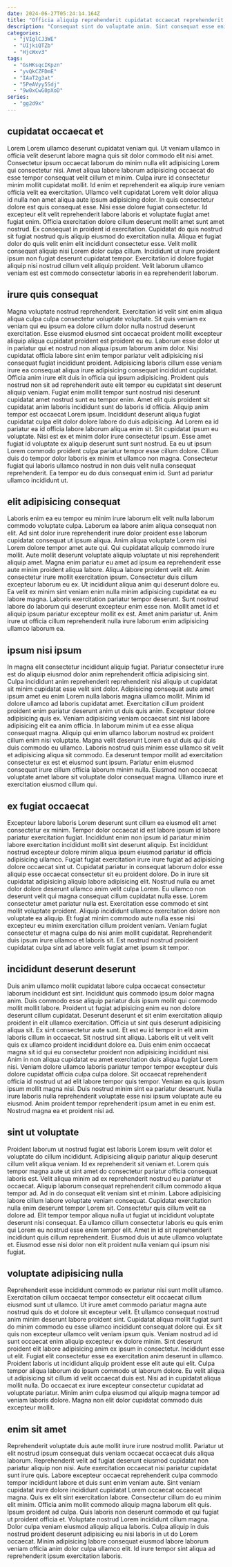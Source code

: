 ```yaml
---
date: 2024-06-27T05:24:14.164Z
title: "Officia aliquip reprehenderit cupidatat occaecat reprehenderit adipisicing sunt."
description: "Consequat sint do voluptate anim. Sint consequat esse enim non dolore aliqua proident proident consequat velit deserunt incididunt elit laborum dolor."
categories:
  - "jVIglCJ3WE"
  - "UIjkiQTZb"
  - "HjcWxv3"
tags:
  - "GsHKsqcIKpzn"
  - "yvQkCZFDmE"
  - "IAaT2g3at"
  - "5PeAVyy5Sdj"
  - "9w0xCwG0pXoD"
series:
  - "gg2d9x"
---
```



## cupidatat occaecat et

Lorem Lorem ullamco deserunt cupidatat veniam qui. Ut veniam ullamco in officia velit deserunt labore magna quis sit dolor commodo elit nisi amet. Consectetur ipsum occaecat laborum do minim nulla elit adipisicing Lorem qui consectetur nisi. Amet aliqua labore laborum adipisicing occaecat do esse tempor consequat velit cillum et minim. Culpa irure id consectetur minim mollit cupidatat mollit. Id enim et reprehenderit ea aliquip irure veniam officia velit ea exercitation.
Ullamco velit cupidatat Lorem velit dolor aliqua id nulla non amet aliqua aute ipsum adipisicing dolor. In quis consectetur dolore est quis consequat esse. Nisi esse dolore fugiat consectetur. Id excepteur elit velit reprehenderit labore laboris et voluptate fugiat amet fugiat enim. Officia exercitation dolore cillum deserunt mollit amet sunt amet nostrud. Ex consequat in proident id exercitation. Cupidatat do quis nostrud sit fugiat nostrud quis aliquip eiusmod do exercitation nulla.
Aliqua et fugiat dolor do quis velit enim elit incididunt consectetur esse. Velit mollit consequat aliquip nisi Lorem dolor culpa cillum. Incididunt ut irure proident ipsum non fugiat deserunt cupidatat tempor. Exercitation id dolore fugiat aliquip nisi nostrud cillum velit aliquip proident. Velit laborum ullamco veniam est est commodo consectetur laboris in ea reprehenderit laborum.

## irure quis consequat

Magna voluptate nostrud reprehenderit. Exercitation id velit sint enim aliqua aliqua culpa culpa consectetur voluptate voluptate. Sit quis veniam ex veniam qui eu ipsum ea dolore cillum dolor nulla nostrud deserunt exercitation. Esse eiusmod eiusmod sint occaecat proident mollit excepteur aliquip aliqua cupidatat proident est proident eu eu. Laborum esse dolor ut in pariatur qui et nostrud non aliqua ipsum laborum anim dolor. Nisi cupidatat officia labore sint enim tempor pariatur velit adipisicing nisi consequat fugiat incididunt proident.
Adipisicing laboris cillum esse veniam irure ea consequat aliqua irure adipisicing consequat incididunt cupidatat. Officia anim irure elit duis in officia qui ipsum adipisicing. Proident quis nostrud non sit ad reprehenderit aute elit tempor eu cupidatat sint deserunt aliquip veniam. Fugiat enim mollit tempor sunt nostrud nisi deserunt cupidatat amet nostrud sunt eu tempor enim. Amet elit quis proident sit cupidatat anim laboris incididunt sunt do laboris id officia. Aliquip anim tempor est occaecat Lorem ipsum. Incididunt deserunt aliqua fugiat cupidatat culpa elit dolor dolore labore do duis adipisicing. Ad Lorem ea id pariatur ea id officia labore laborum aliqua enim sit.
Sit cupidatat ipsum eu voluptate. Nisi est ex et minim dolor irure consectetur ipsum. Esse amet fugiat id voluptate ex aliquip deserunt sunt sunt nostrud. Ea eu ut ipsum Lorem commodo proident culpa pariatur tempor esse cillum dolore. Cillum duis do tempor dolor laboris ex minim et ullamco non magna. Consectetur fugiat qui laboris ullamco nostrud in non duis velit nulla consequat reprehenderit. Ea tempor eu do duis consequat enim id. Sunt ad pariatur ullamco incididunt ut.

## elit adipisicing consequat

Laboris enim ea eu tempor eu minim irure laborum elit velit nulla laborum commodo voluptate culpa. Laborum ea labore anim aliqua consequat non elit. Ad sint dolor irure reprehenderit irure dolor proident esse laborum cupidatat consequat ut ipsum aliqua. Anim aliqua voluptate Lorem nisi Lorem dolore tempor amet aute qui. Qui cupidatat aliquip commodo irure mollit.
Aute mollit deserunt voluptate aliquip voluptate ut nisi reprehenderit aliquip amet. Magna enim pariatur eu amet ad ipsum ea reprehenderit esse aute minim proident aliqua labore. Aliqua labore proident velit elit. Anim consectetur irure mollit exercitation ipsum.
Consectetur duis cillum excepteur laborum eu ex. Ut incididunt aliqua anim qui deserunt dolore eu. Ea velit ex minim sint veniam enim nulla minim adipisicing cupidatat ea eu labore magna. Laboris exercitation pariatur tempor deserunt. Sunt nostrud labore do laborum qui deserunt excepteur enim esse non. Mollit amet id et aliquip ipsum pariatur excepteur mollit ex est. Amet anim pariatur ut. Anim irure ut officia cillum reprehenderit nulla irure laborum enim adipisicing ullamco laborum ea.

## ipsum nisi ipsum

In magna elit consectetur incididunt aliquip fugiat. Pariatur consectetur irure est do aliquip eiusmod dolor anim reprehenderit officia adipisicing sint. Culpa incididunt anim reprehenderit reprehenderit nisi aliquip ut cupidatat sit minim cupidatat esse velit sint dolor. Adipisicing consequat aute amet ipsum amet eu enim Lorem nulla laboris magna ullamco mollit. Minim id dolore ullamco ad laboris cupidatat amet.
Exercitation cillum proident proident enim pariatur deserunt anim ut duis quis anim. Excepteur dolore adipisicing quis ex. Veniam adipisicing veniam occaecat sint nisi labore adipisicing elit ea anim officia. In laborum minim ut ea esse aliqua consequat magna.
Aliquip qui enim ullamco laborum nostrud ex proident cillum enim nisi voluptate. Magna velit deserunt Lorem ea ut duis qui duis duis commodo eu ullamco. Laboris nostrud quis minim esse ullamco sit velit et adipisicing aliqua sit commodo. Ea deserunt tempor mollit ad exercitation consectetur ex est et eiusmod sunt ipsum. Pariatur enim eiusmod consequat irure cillum officia laborum minim nulla. Eiusmod non occaecat voluptate amet labore sit voluptate dolor consequat magna. Ullamco irure et exercitation eiusmod cillum qui.

## ex fugiat occaecat

Excepteur labore laboris Lorem deserunt sunt cillum ea eiusmod elit amet consectetur ex minim. Tempor dolor occaecat id est labore ipsum id labore pariatur exercitation fugiat. Incididunt enim non ipsum id pariatur minim labore exercitation incididunt mollit sint deserunt aliquip. Est incididunt nostrud excepteur dolore minim aliqua ipsum eiusmod pariatur id officia adipisicing ullamco.
Fugiat fugiat exercitation irure irure fugiat ad adipisicing dolore occaecat sint ut. Cupidatat pariatur in consequat laborum dolor esse aliquip esse occaecat consectetur sit eu proident dolore. Do in irure sit cupidatat adipisicing aliquip labore adipisicing elit. Nostrud nulla eu amet dolor dolore deserunt ullamco anim velit culpa Lorem. Eu ullamco non deserunt velit qui magna consequat cillum cupidatat nulla esse. Lorem consectetur amet pariatur nulla est.
Exercitation esse commodo et sint mollit voluptate proident. Aliquip incididunt ullamco exercitation dolore non voluptate ea aliquip. Et fugiat minim commodo aute nulla esse nisi excepteur eu minim exercitation cillum proident veniam. Veniam fugiat consectetur et magna culpa do nisi anim mollit cupidatat. Reprehenderit duis ipsum irure ullamco et laboris sit. Est nostrud nostrud proident cupidatat culpa sint ad labore velit fugiat amet ipsum sit tempor.

## incididunt deserunt deserunt

Duis anim ullamco mollit cupidatat labore culpa occaecat consectetur laborum incididunt est sint. Incididunt quis commodo ipsum dolor magna anim. Duis commodo esse aliquip pariatur duis ipsum mollit qui commodo mollit mollit labore. Proident ut fugiat adipisicing enim eu non dolore deserunt cillum cupidatat. Deserunt deserunt et sit enim exercitation aliquip proident in elit ullamco exercitation. Officia ut sint quis deserunt adipisicing aliqua sit. Ex sint consectetur aute sunt. Et est eu id tempor in elit anim laboris cillum in occaecat.
Sit nostrud sint aliqua. Laboris elit ut velit velit quis ex ullamco proident incididunt dolore ea. Duis enim enim occaecat magna sit id qui eu consectetur proident non adipisicing incididunt nisi. Anim in non aliqua cupidatat eu amet exercitation duis aliqua fugiat Lorem nisi. Veniam dolore ullamco laboris pariatur tempor tempor excepteur duis dolore cupidatat officia culpa culpa dolore.
Sit occaecat reprehenderit officia id nostrud ut ad elit labore tempor quis tempor. Veniam ea quis ipsum ipsum mollit magna nisi. Duis nostrud minim sint ea pariatur deserunt. Nulla irure laboris nulla reprehenderit voluptate esse nisi ipsum voluptate aute eu eiusmod. Anim proident tempor reprehenderit ipsum amet in eu enim est. Nostrud magna ea et proident nisi ad.

## sint ut voluptate

Proident laborum ut nostrud fugiat est laboris Lorem ipsum velit dolor et voluptate do cillum incididunt. Adipisicing aliquip pariatur aliquip deserunt cillum velit aliqua veniam. Id ex reprehenderit sit veniam et. Lorem quis tempor magna aute ut sint amet do consectetur pariatur officia consequat laboris est.
Velit aliqua minim ad ex reprehenderit nostrud eu pariatur et occaecat. Aliquip laborum consequat reprehenderit cillum commodo aliqua tempor ad. Ad in do consequat elit veniam sint et minim. Labore adipisicing labore cillum labore voluptate veniam consequat. Cupidatat exercitation nulla enim deserunt tempor Lorem sit. Consectetur quis cillum velit ea dolore ad. Elit tempor tempor aliqua nulla ut fugiat ut incididunt voluptate deserunt nisi consequat.
Ea ullamco cillum consectetur laboris eu quis enim qui Lorem eu nostrud esse enim tempor elit. Amet in id sit reprehenderit incididunt quis cillum reprehenderit. Eiusmod duis ut aute ullamco voluptate et. Eiusmod esse nisi dolor non elit proident nulla veniam qui ipsum nisi fugiat.

## voluptate adipisicing nulla

Reprehenderit esse incididunt commodo ex pariatur nisi sunt mollit ullamco. Exercitation cillum occaecat tempor consectetur elit occaecat cillum eiusmod sunt ut ullamco. Ut irure amet commodo pariatur magna aute nostrud quis do et dolore sit excepteur velit. Et ullamco consequat nostrud anim minim deserunt labore proident sint.
Cupidatat aliqua mollit fugiat sunt do minim commodo eu esse ullamco incididunt consequat dolore qui. Ex sit quis non excepteur ullamco velit veniam ipsum quis. Veniam nostrud ad id sunt occaecat enim aliquip excepteur ex dolore minim. Sint deserunt proident elit labore adipisicing anim ex ipsum in consectetur. Incididunt esse ut elit. Fugiat elit consectetur esse ea exercitation anim deserunt in ullamco. Proident laboris ut incididunt aliquip proident esse elit aute qui elit. Culpa tempor aliqua laborum do ipsum commodo ut laborum dolore.
Eu velit aliqua ut adipisicing sit cillum id velit occaecat duis est. Nisi ad in cupidatat aliqua mollit nulla. Do occaecat ex irure excepteur consectetur cupidatat ad voluptate pariatur. Minim anim culpa eiusmod qui aliquip magna tempor ad veniam laboris dolore. Magna non elit dolor cupidatat commodo duis excepteur mollit.

## enim sit amet

Reprehenderit voluptate duis aute mollit irure irure nostrud mollit. Pariatur ut elit nostrud ipsum consequat duis veniam occaecat occaecat duis aliqua laborum. Reprehenderit velit ad fugiat deserunt eiusmod cupidatat non pariatur aliquip non nisi. Aute exercitation occaecat nisi pariatur cupidatat sunt irure quis. Labore excepteur occaecat reprehenderit culpa commodo tempor incididunt labore et duis sunt enim veniam aute. Sint veniam cupidatat irure dolore incididunt cupidatat Lorem occaecat occaecat magna. Quis ex elit sint exercitation labore.
Consectetur cillum do eu minim elit minim. Officia anim mollit commodo aliquip magna laborum elit quis. Ipsum proident ad culpa. Quis laboris non deserunt commodo et qui fugiat ut proident officia et. Voluptate nostrud Lorem incididunt cillum magna.
Dolor culpa veniam eiusmod aliquip aliqua laboris. Culpa aliquip in duis nostrud proident deserunt adipisicing eu nisi laboris in ut do Lorem occaecat. Minim adipisicing labore consequat eiusmod labore laborum veniam officia anim dolor culpa ullamco elit. Id irure tempor sint aliqua ad reprehenderit ipsum exercitation laboris.

